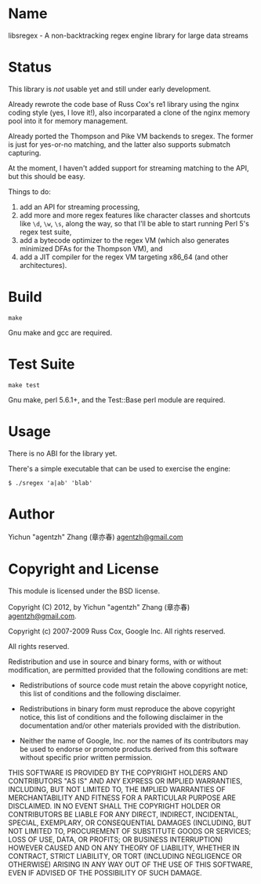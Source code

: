 Name
====

libsregex - A non-backtracking regex engine library for large data streams

Status
======

This library is *not* usable yet and still under early development.

Already rewrote the code base of Russ Cox's re1 library using the nginx coding style (yes, I love it!), also incorparated a clone of the nginx memory pool into it for memory management.

Already ported the Thompson and Pike VM backends to sregex. The former is just for yes-or-no matching, and the latter also supports submatch capturing.

At the moment, I haven't added support for streaming matching to the API, but this should be easy.

Things to do:

1. add an API for streaming processing,
1. add more and more regex features like character classes and shortcuts like `\d`, `\w`, `\s`, along the way, so that I'll be able to start running Perl 5's regex test suite,
1. add a bytecode optimizer to the regex VM (which also generates minimized DFAs for the Thompson VM), and
1. add a JIT compiler for the regex VM targeting x86_64 (and other architectures).

Build
=====

    make

Gnu make and gcc are required.

Test Suite
==========

    make test

Gnu make, perl 5.6.1+, and the Test::Base perl module are required.

Usage
=====

There is no ABI for the library yet.

There's a simple executable that can be used to exercise the engine:

    $ ./sregex 'a|ab' 'blab'

Author
======

Yichun "agentzh" Zhang (章亦春) <agentzh@gmail.com>

Copyright and License
=====================

This module is licensed under the BSD license.

Copyright (C) 2012, by Yichun "agentzh" Zhang (章亦春) <agentzh@gmail.com>.

Copyright (c) 2007-2009 Russ Cox, Google Inc. All rights reserved.

All rights reserved.

Redistribution and use in source and binary forms, with or without modification, are permitted provided that the following conditions are met:

* Redistributions of source code must retain the above copyright notice, this list of conditions and the following disclaimer.

* Redistributions in binary form must reproduce the above copyright notice, this list of conditions and the following disclaimer in the documentation and/or other materials provided with the distribution.
* Neither the name of Google, Inc. nor the names of its contributors may be used to endorse or promote products derived from
this software without specific prior written permission.

THIS SOFTWARE IS PROVIDED BY THE COPYRIGHT HOLDERS AND CONTRIBUTORS "AS IS" AND ANY EXPRESS OR IMPLIED WARRANTIES, INCLUDING, BUT NOT LIMITED TO, THE IMPLIED WARRANTIES OF MERCHANTABILITY AND FITNESS FOR A PARTICULAR PURPOSE ARE DISCLAIMED. IN NO EVENT SHALL THE COPYRIGHT HOLDER OR CONTRIBUTORS BE LIABLE FOR ANY DIRECT, INDIRECT, INCIDENTAL, SPECIAL, EXEMPLARY, OR CONSEQUENTIAL DAMAGES (INCLUDING, BUT NOT LIMITED TO, PROCUREMENT OF SUBSTITUTE GOODS OR SERVICES; LOSS OF USE, DATA, OR PROFITS; OR BUSINESS INTERRUPTION) HOWEVER CAUSED AND ON ANY THEORY OF LIABILITY, WHETHER IN CONTRACT, STRICT LIABILITY, OR TORT (INCLUDING NEGLIGENCE OR OTHERWISE) ARISING IN ANY WAY OUT OF THE USE OF THIS SOFTWARE, EVEN IF ADVISED OF THE POSSIBILITY OF SUCH DAMAGE.

